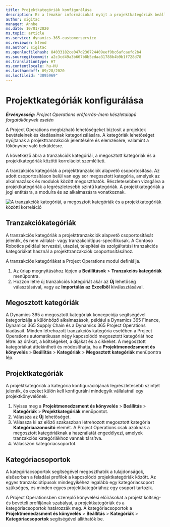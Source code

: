 ```yaml
---
title: Projektkategóriák konfigurálása
description: Ez a témakör információkat nyújt a projektkategóriák beállításáról.
author: sigitac
manager: Annbe
ms.date: 10/01/2020
ms.topic: article
ms.service: dynamics-365-customerservice
ms.reviewer: kfend
ms.author: sigitac
ms.openlocfilehash: 84033182ce047d230724409eef9bc6afcaefd2b4
ms.sourcegitcommit: a2c3cd49a3b667b8b5edaa31788b4b9b1f728d78
ms.translationtype: HT
ms.contentlocale: hu-HU
ms.lasthandoff: 09/28/2020
ms.locfileid: "3895969"
---
```

# <a name="configure-project-categories"></a>Projektkategóriák konfigurálása

_**Érvényesség:** Project Operations erőforrás-/nem készletalapú forgatókönyvek esetén_

A Project Operations megbízható lehetőségeket biztosít a projektek bevételeinek és kiadásainak kategorizálására. A kategóriák lehetőséget nyújtanak a projekttranzakciók jelentésére és elemzésére, valamint a főkönyvbe való beküldésre.

A következő ábra a tranzakciók kategóriái, a megosztott kategóriák és a projektkategóriák közötti korrelációt szemlélteti. 

A tranzakciós kategóriák a projekttranzakciók alapvető csoportosítása. Az adott csoportosításon belül van egy sor megosztott kategória, amelyek az alkalmazások és modulok között megoszthatók. Részletesebben vizsgálva a projektkategóriák a legrészletesebb szintű kategóriák. A projektkategóriák a jogi entitásra, a modulra és az alkalmazásra vonatkoznak.

![A tranzakciók kategóriái, a megosztott kategóriák és a projektkategóriák közötti korreláció](media/project-categories.png)

## <a name="transaction-categories"></a>Tranzakciókategóriák

A tranzakciós kategóriák a projekttranzakciók alapvető csoportosítását jelentik, és nem vállalat- vagy tranzakciótípus-specifikusak. A Contoso Robotics például tervezési, utazási, telepítési és szolgáltatási tranzakciós kategóriákat használ a projekttranzakciók csoportosításához.

A tranzakciós kategóriákat a Project Operations modul definiálja. 
1. Az űrlap megnyitásához lépjen a **Beállítások** \> **Tranzakciós kategóriák** menüpontra. 
2. Hozzon létre új tranzakciós kategóriát akár az **Új** lehetőség választásával, vagy az **Importálás az Excelből** kiválasztásával.

## <a name="shared-categories"></a>Megosztott kategóriák

A Dynamics 365 a megosztott kategóriák koncepciója segítségével kategorizálja a különböző alkalmazások, például a Dynamics 365 Finance, Dynamics 365 Supply Chain és a Dynamics 365 Project Operations kiadásait. Minden létrehozott tranzakciós kategória esetében a Project Operations automatikusan négy kapcsolódó megosztott kategóriát hoz létre: az órákat, a költségeket, a díjakat és a cikkeket. A megosztott kategóriákat áttekintheti és módosíthatja, ha a **Projektmenedzsment és könyvelés** \> **Beállítás** \> **Kategóriák** \> **Megosztott kategóriák** menüpontra lép.

## <a name="project-categories"></a>Projektkategóriák

A projektkategóriák a kategória konfigurációjának legrészletesebb szintjét jelentik, és ezeket külön kell konfigurálni mindegyik vállalatnál egy projektkönyvelőnek.

1. Nyissa meg a **Projektmenedzsment és könyvelés** \> **Beállítás** \> **Kategóriák** \> **Projektkategóriák** menüpontot.
2. Válassza az **Új** lehetőséget.
3. Válassza ki az előző szakaszban létrehozott megosztott kategória **Kategóriaazonosító** elemét. A Project Operations csak azoknak a megosztott kategóriáknak a használatát engedélyezi, amelyek tranzakciós kategóriákhoz vannak társítva.
4. Válasszon kategóriacsoportot.

## <a name="category-groups"></a>Kategóriacsoportok

A kategóriacsoportok segítségével megoszthatók a tulajdonságok, elsősorban a feladási profilok a kapcsolódó projektkategóriák között. Az egyes tranzakciótípusok mindegyikéhez legalább egy kategóriacsoport szükséges, és minden egyes projektkategóriához egy csoport tartozik.

A Project Operationsben szereplő könyvelési előírásokat a projekt költség- és bevételi profiljának szabályai, a projektkategóriák és a kategóriacsoportok határozzák meg. A kategóriacsoportok a **Projektmenedzsment és könyvelés** \> **Beállítás** \> **Kategóriák** \> **Kategóriacsoportok** segítségével állíthatók be.
